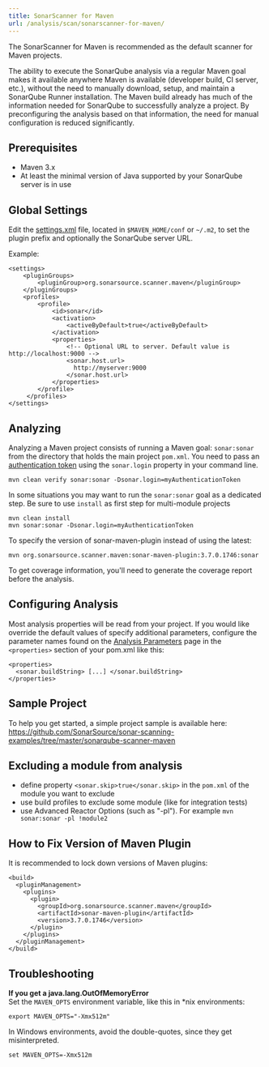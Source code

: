 ```yaml
---
title: SonarScanner for Maven
url: /analysis/scan/sonarscanner-for-maven/
---
```


<update-center updatecenterkey="scannermaven"></update-center>

The SonarScanner for Maven is recommended as the default scanner for Maven projects.

The ability to execute the SonarQube analysis via a regular Maven goal makes it available anywhere Maven is available (developer build, CI server, etc.), without the need to manually download, setup, and maintain a SonarQube Runner installation. The Maven build already has much of the information needed for SonarQube to successfully analyze a project. By preconfiguring the analysis based on that information, the need for manual configuration is reduced significantly. 

## Prerequisites
* Maven 3.x
* At least the minimal version of Java supported by your SonarQube server is in use 

## Global Settings 

Edit the [settings.xml](http://maven.apache.org/settings.html) file, located in `$MAVEN_HOME/conf` or `~/.m2`, to set the plugin prefix and optionally the SonarQube server URL.

Example:
```
<settings>
    <pluginGroups>
        <pluginGroup>org.sonarsource.scanner.maven</pluginGroup>
    </pluginGroups>
    <profiles>
        <profile>
            <id>sonar</id>
            <activation>
                <activeByDefault>true</activeByDefault>
            </activation>
            <properties>
                <!-- Optional URL to server. Default value is http://localhost:9000 -->
                <sonar.host.url>
                  http://myserver:9000
                </sonar.host.url>
            </properties>
        </profile>
     </profiles>
</settings>
```

## Analyzing
Analyzing a Maven project consists of running a Maven goal: `sonar:sonar` from the directory that holds the main project `pom.xml`. You need to pass an [authentication token](/user-guide/user-token/) using the `sonar.login` property in your command line.

```
mvn clean verify sonar:sonar -Dsonar.login=myAuthenticationToken
```

In some situations you may want to run the `sonar:sonar` goal as a dedicated step. Be sure to use `install` as first step for multi-module projects
```
mvn clean install
mvn sonar:sonar -Dsonar.login=myAuthenticationToken
```

To specify the version of sonar-maven-plugin instead of using the latest:
```
mvn org.sonarsource.scanner.maven:sonar-maven-plugin:3.7.0.1746:sonar
```

To get coverage information, you'll need to generate the coverage report before the analysis. 

## Configuring Analysis
Most analysis properties will be read from your project. If you would like override the default values of specify additional parameters, configure the parameter names found on the [Analysis Parameters](/analysis/analysis-parameters/) page in the `<properties>` section of your pom.xml like this:
```
<properties>
  <sonar.buildString> [...] </sonar.buildString>
</properties>
 ```

## Sample Project
To help you get started, a simple project sample is available here: https://github.com/SonarSource/sonar-scanning-examples/tree/master/sonarqube-scanner-maven

## Excluding a module from analysis
* define property `<sonar.skip>true</sonar.skip>` in the `pom.xml` of the module you want to exclude
* use build profiles to exclude some module (like for integration tests)
* use Advanced Reactor Options (such as "-pl"). For example `mvn sonar:sonar -pl !module2`

## How to Fix Version of Maven Plugin
It is recommended to lock down versions of Maven plugins:
```
<build>
  <pluginManagement>
    <plugins>
      <plugin>
        <groupId>org.sonarsource.scanner.maven</groupId>
        <artifactId>sonar-maven-plugin</artifactId>
        <version>3.7.0.1746</version>
      </plugin>
    </plugins>
  </pluginManagement>
</build>
```

## Troubleshooting
**If you get a java.lang.OutOfMemoryError**  
Set the `MAVEN_OPTS` environment variable, like this in *nix environments:
```
export MAVEN_OPTS="-Xmx512m"
```
In Windows environments, avoid the double-quotes, since they get misinterpreted.
```
set MAVEN_OPTS=-Xmx512m
```
